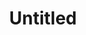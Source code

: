 ---
layout: item
serie: serie2
number: 4
medium: paper
title: Untitled
about: Acrylic on 224g white grained paper, 50x50cm. 2016
---